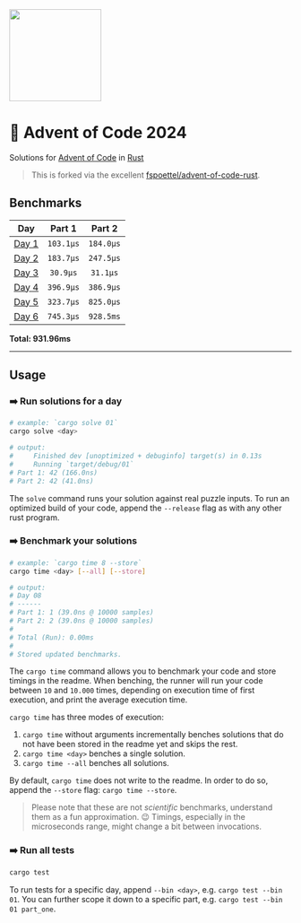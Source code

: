 <img src="./.assets/christmas_ferris.png" width="164">

# 🎄 Advent of Code 2024

Solutions for [Advent of Code](https://adventofcode.com/) in [Rust](https://www.rust-lang.org/)
> This is forked via the excellent [fspoettel/advent-of-code-rust](https://github.com/fspoettel/advent-of-code-rust?tab=readme-ov-file).

<!--- advent_readme_stars table --->

<!--- benchmarking table --->
## Benchmarks

| Day | Part 1 | Part 2 |
| :---: | :---: | :---:  |
| [Day 1](./src/bin/01.rs) | `103.1µs` | `184.0µs` |
| [Day 2](./src/bin/02.rs) | `183.7µs` | `247.5µs` |
| [Day 3](./src/bin/03.rs) | `30.9µs` | `31.1µs` |
| [Day 4](./src/bin/04.rs) | `396.9µs` | `386.9µs` |
| [Day 5](./src/bin/05.rs) | `323.7µs` | `825.0µs` |
| [Day 6](./src/bin/06.rs) | `745.3µs` | `928.5ms` |

**Total: 931.96ms**
<!--- benchmarking table --->

---

## Usage

### ➡️ Run solutions for a day

```sh
# example: `cargo solve 01`
cargo solve <day>

# output:
#     Finished dev [unoptimized + debuginfo] target(s) in 0.13s
#     Running `target/debug/01`
# Part 1: 42 (166.0ns)
# Part 2: 42 (41.0ns)
```

The `solve` command runs your solution against real puzzle inputs. To run an optimized build of your code, append the
`--release` flag as with any other rust program.

### ➡️ Benchmark your solutions

```sh
# example: `cargo time 8 --store`
cargo time <day> [--all] [--store]

# output:
# Day 08
# ------
# Part 1: 1 (39.0ns @ 10000 samples)
# Part 2: 2 (39.0ns @ 10000 samples)
#
# Total (Run): 0.00ms
#
# Stored updated benchmarks.
```

The `cargo time` command allows you to benchmark your code and store timings in the readme. When benching, the runner
will run your code between `10` and `10.000` times, depending on execution time of first execution, and print the
average execution time.

`cargo time` has three modes of execution:

1. `cargo time` without arguments incrementally benches solutions that do not have been stored in the readme yet and
   skips the rest.
2. `cargo time <day>` benches a single solution.
3. `cargo time --all` benches all solutions.

By default, `cargo time` does not write to the readme. In order to do so, append the `--store` flag:
`cargo time --store`.

> Please note that these are not _scientific_ benchmarks, understand them as a fun approximation. 😉 Timings, especially
> in the microseconds range, might change a bit between invocations.

### ➡️ Run all tests

```sh
cargo test
```

To run tests for a specific day, append `--bin <day>`, e.g. `cargo test --bin 01`. You can further scope it down to a
specific part, e.g. `cargo test --bin 01 part_one`.
